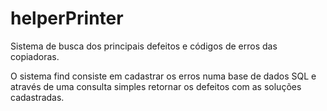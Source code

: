 # helperPrinter
Sistema de busca dos principais defeitos e códigos de erros das copiadoras.

O sistema find consiste em cadastrar os erros numa base de dados SQL e através de uma consulta simples retornar os defeitos com as soluções cadastradas.
